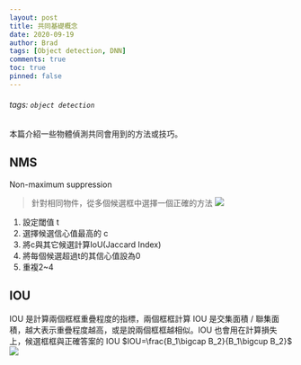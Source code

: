 ```yaml
---
layout: post
title: 共同基礎概念
date: 2020-09-19
author: Brad
tags: [Object detection, DNN]
comments: true
toc: true
pinned: false
---
```

###### tags: `object detection`
本篇介紹一些物體偵測共同會用到的方法或技巧。
<!-- more -->
## NMS
Non-maximum suppression
> 針對相同物件，從多個候選框中選擇一個正確的方法
![](https://i.imgur.com/ZFDLt33.png)

1. 設定閾值 t
2. 選擇候選信心值最高的 c
3. 將c與其它候選計算IoU(Jaccard Index)
4. 將每個候選超過t的其信心值設為0
5. 重複2~4

## IOU
IOU 是計算兩個框框重疊程度的指標，兩個框框計算 IOU 是交集面積 / 聯集面積，越大表示重疊程度越高，或是說兩個框框越相似。IOU 也會用在計算損失上，候選框框與正確答案的 IOU $IOU=\frac{B_1\bigcap B_2}{B_1\bigcup B_2}$
![](https://i.imgur.com/UwoCkDF.png)